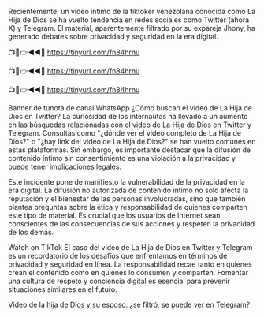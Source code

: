 Recientemente, un video íntimo de la tiktoker venezolana conocida como La Hija de Dios se ha vuelto tendencia en redes sociales como Twitter (ahora X) y Telegram. El material, aparentemente filtrado por su expareja Jhony, ha generado debates sobre privacidad y seguridad en la era digital.

📺📱👉◄◄🔴  https://tinyurl.com/fn84hrnu

📺📱👉◄◄🔴  https://tinyurl.com/fn84hrnu

📺📱👉◄◄🔴  https://tinyurl.com/fn84hrnu



Banner de tunota de canal WhatsApp
¿Cómo buscan el video de La Hija de Dios en Twitter?
La curiosidad de los internautas ha llevado a un aumento en las búsquedas relacionadas con el video de La Hija de Dios en Twitter y Telegram. Consultas como "¿dónde ver el video completo de La Hija de Dios?" o "¿hay link del video de La Hija de Dios?" se han vuelto comunes en estas plataformas. Sin embargo, es importante destacar que la difusión de contenido íntimo sin consentimiento es una violación a la privacidad y puede tener implicaciones legales.

Este incidente pone de manifiesto la vulnerabilidad de la privacidad en la era digital. La difusión no autorizada de contenido íntimo no solo afecta la reputación y el bienestar de las personas involucradas, sino que también plantea preguntas sobre la ética y responsabilidad de quienes comparten este tipo de material. Es crucial que los usuarios de Internet sean conscientes de las consecuencias de sus acciones y respeten la privacidad de los demás.

Watch on TikTok
El caso del video de La Hija de Dios en Twitter y Telegram es un recordatorio de los desafíos que enfrentamos en términos de privacidad y seguridad en línea. La responsabilidad recae tanto en quienes crean el contenido como en quienes lo consumen y comparten. Fomentar una cultura de respeto y conciencia digital es esencial para prevenir situaciones similares en el futuro.

Video de la hija de Dios y su esposo: ¿se filtró, se puede ver en Telegram?
